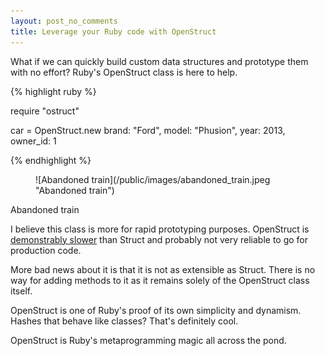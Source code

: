 ```yaml
---
layout: post_no_comments
title: Leverage your Ruby code with OpenStruct
---
```


<span class="drops">W</span>hat if we can quickly build custom data structures and prototype them with no effort? Ruby's <span class="small_code">OpenStruct</span> class is here to help.

{% highlight ruby %}

require "ostruct"

car = OpenStruct.new brand: "Ford", model: "Phusion", year: 2013, owner_id: 1

{% endhighlight %}

<figure>
  ![Abandoned train](/public/images/abandoned_train.jpeg "Abandoned train")
</figure>

<span class="image_caption">Abandoned train</span>

I believe this class is more for rapid prototyping purposes. <span class="small_code">OpenStruct</span> is [demonstrably slower] than <span class="small_code">Struct</span> and probably not very reliable to go for production code.

More bad news about it is that it is not as extensible as <span class="small_code">Struct</span>. There is no way for adding methods to it as it remains solely of the <span class="small_code">OpenStruct</span> class itself.

<span class="small_code">OpenStruct</span> is one of Ruby's proof of its own simplicity and dynamism. Hashes that behave like classes? That's definitely cool.

<span class="small_code">OpenStruct</span> is Ruby's metaprogramming magic all across the pond.

[demonstrably slower]: http://stackoverflow.com/questions/1177594/ruby-struct-vs-openstruct
